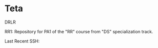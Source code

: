 Teta
====
DRLR

RR1: Repository for PA1 of the "RR" course from "DS" specialization track.

Last Recent SSH: 
